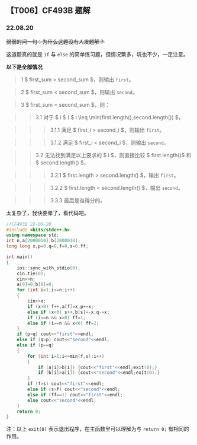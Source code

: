 <head>
    <script src="https://cdn.mathjax.org/mathjax/latest/MathJax.js?config=TeX-AMS-MML_HTMLorMML" type="text/javascript"></script>
    <script type="text/x-mathjax-config">
        MathJax.Hub.Config({
            tex2jax: {
            skipTags: ['script', 'noscript', 'style', 'textarea', 'pre'],
            inlineMath: [['$','$']]
            }
        });
    </script>
</head>

## 【T006】CF493B 题解
### 22.08.20

~~弱弱的问一句：为什么这题没有人发题解？~~

这道题真的就是 ```if``` 与 ```else``` 的简单练习题，但情况繁多，坑也不少，一定注意。

**以下是全部情况**


> 1 $ first\_sum > second\_sum $，则输出 ```first```。

> 2 $ first\_sum < second\_sum $，则输出 ```second```。

> 3 $ first\_sum = second\_sum $，则：

>> 3.1 对于 $ i $ ( $ i \leq \min(first.length(),second.length()) $，

>>> 3.1.1 满足 $ first_i > second_i $，则输出 ```first```。

>>> 3.1.2 满足 $ first_i < second_i $，则输出 ```second```。

>> 3.2 无法找到满足以上要求的 $ i $，则直接比较 $ first.length()$ 和 $ second.length() $，

>>> 3.2.1 $ first.length > second.length() $，输出 ```first```。

>>> 3.2.2 $ first.length < second.length() $，输出 ```second```。

>>> 3.3.3 最后是谁得分的。

太复杂了，我快要晕了，看代码吧。

```cpp
//CF493B 22-08-20
#include <bits/stdc++.h>
using namespace std;
int n,a[2000010],b[2000010];
long long x,p=0,q=0,f=0,s=0,ff;

int main() 
{
    ios::sync_with_stdio(0);
    cin.tie(0);
    cin>>n;
    a[0]=0;b[0]=0;
    for (int i=1;i<=n;i++)
    {
        cin>>x;
        if (x>0) f++,a[f]=x,p+=x;
        else if (x<0) s++,b[s]=-x,q-=x;
        if (i==n && x>0) ff=1;
        else if (i==n && x<0) ff=2;  
    }
    if (p>q) cout<<"first"<<endl;
    else if (q>p) cout<<"second"<<endl;
    else if (p==q)
    {
        for (int i=1;i<=min(f,s);i++)
        {
            if (a[i]>b[i]) {cout<<"first"<<endl;exit(0);}
            if (b[i]>a[i]) {cout<<"second"<<endl;exit(0);}
        }
        if (f>s) cout<<"first"<<endl;
        else if (s>f) cout<<"second"<<endl;
        else if (ff==1) cout<<"first"<<endl;
        else cout<<"second"<<endl;
    }
    return 0;
}
```

注：以上 ```exit(0)``` 表示退出程序，在主函数里可以理解为与 ```return 0;``` 	有相同的作用。
